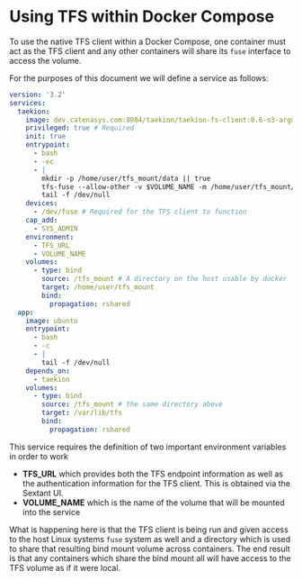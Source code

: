 # Using TFS within Docker Compose

To use the native TFS client within a Docker Compose, one container must act
as the TFS client and any other containers will share its `fuse` interface to
access the volume.

For the purposes of this document we will define a service as follows:

```yaml
version: '3.2'
services:
  taekion:
    image: dev.catenasys.com:8084/taekion/taekion-fs-client:0.6-s3-argos1
    privileged: true # Required
    init: true
    entrypoint:
      - bash
      - -ec
      - |
        mkdir -p /home/user/tfs_mount/data || true
        tfs-fuse --allow-other -v $VOLUME_NAME -m /home/user/tfs_mount/data
        tail -f /dev/null
    devices:
      - /dev/fuse # Required for the TFS client to function
    cap_add:
      - SYS_ADMIN
    environment:
      - TFS_URL
      - VOLUME_NAME
    volumes:
      - type: bind
        source: /tfs_mount # A directory on the host usable by docker
        target: /home/user/tfs_mount
        bind:
          propagation: rshared
  app:
    image: ubuntu
    entrypoint:
      - bash
      - -c
      - |
        tail -f /dev/null
    depends_on:
      - taekion
    volumes:
      - type: bind
        source: /tfs_mount # the same directory above
        target: /var/lib/tfs
        bind:
          propagation: rshared
```

This service requires the definition of two important environment variables in
order to work

- **TFS_URL** which provides both the TFS endpoint information as well as the
  authentication information for the TFS client.  This is obtained via the
  Sextant UI.
- **VOLUME_NAME** which is the name of the volume that will be mounted into the
  service

What is happening here is that the TFS client is being run and given access to
the host Linux systems `fuse` system as well and a directory which is used to
share that resulting bind mount volume across containers.  The end result is
that any containers which share the bind mount all will have access to the TFS
volume as if it were local.
